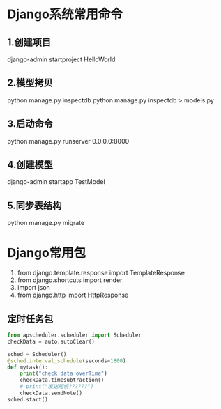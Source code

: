# Django系统常用命令
## 1.创建项目
django-admin startproject HelloWorld
## 2.模型拷贝
python manage.py inspectdb 
python manage.py inspectdb > models.py
## 3.启动命令
python manage.py runserver 0.0.0.0:8000
## 4.创建模型
django-admin startapp TestModel
## 5.同步表结构
python manage.py migrate

# Django常用包
1. from django.template.response import TemplateResponse
2. from django.shortcuts import render
3. import json
4. from django.http import HttpResponse
## 定时任务包

```python 
from apscheduler.scheduler import Scheduler
checkData = auto.autoClear()

sched = Scheduler()
@sched.interval_schedule(seconds=1800)
def mytask():
    print("check data overTime")
    checkData.timesubtraction()
    # print("发送短信??????")
    checkData.sendNote()
sched.start()
```